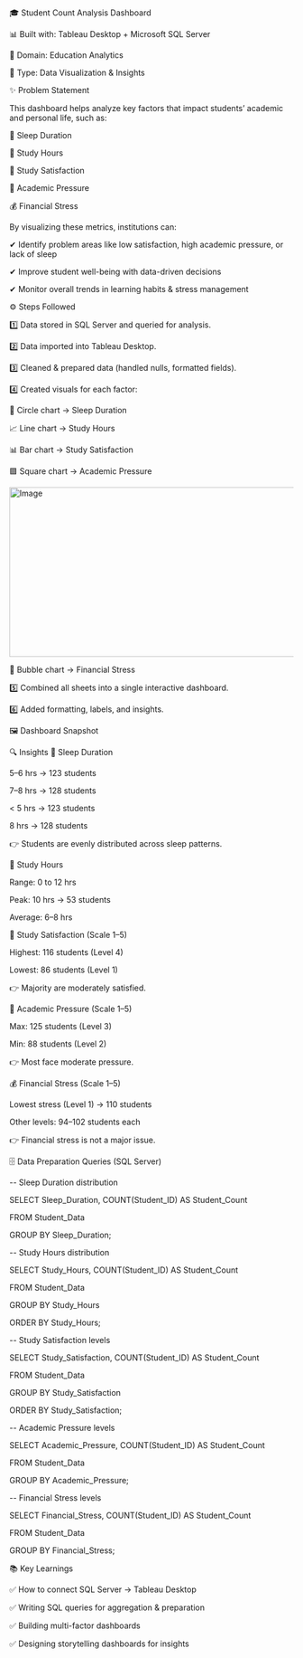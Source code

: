 🎓 Student Count Analysis Dashboard

📊 Built with: Tableau Desktop + Microsoft SQL Server

📂 Domain: Education Analytics

🔗 Type: Data Visualization & Insights

✨ Problem Statement

This dashboard helps analyze key factors that impact students’ academic and personal life, such as:

🛌 Sleep Duration

📖 Study Hours

🙂 Study Satisfaction

🎯 Academic Pressure

💰 Financial Stress

By visualizing these metrics, institutions can:

✔ Identify problem areas like low satisfaction, high academic pressure, or lack of sleep

✔ Improve student well-being with data-driven decisions

✔ Monitor overall trends in learning habits & stress management

⚙️ Steps Followed

1️⃣ Data stored in SQL Server and queried for analysis.

2️⃣ Data imported into Tableau Desktop.

3️⃣ Cleaned & prepared data (handled nulls, formatted fields).

4️⃣ Created visuals for each factor:

🔵 Circle chart → Sleep Duration

📈 Line chart → Study Hours

📊 Bar chart → Study Satisfaction

🟪 Square chart → Academic Pressure

<img width="700" height="300" alt="Image" src="https://github.com/user-attachments/assets/8169b70f-b4e8-4c2e-ba16-55a8ee94a6a8" />

🔴 Bubble chart → Financial Stress

5️⃣ Combined all sheets into a single interactive dashboard.

6️⃣ Added formatting, labels, and insights.

🖼️ Dashboard Snapshot

🔍 Insights
🛌 Sleep Duration

5–6 hrs → 123 students

7–8 hrs → 128 students

< 5 hrs → 123 students

8 hrs → 128 students

👉 Students are evenly distributed across sleep patterns.

📖 Study Hours

Range: 0 to 12 hrs

Peak: 10 hrs → 53 students

Average: 6–8 hrs

🙂 Study Satisfaction (Scale 1–5)

Highest: 116 students (Level 4)

Lowest: 86 students (Level 1)

👉 Majority are moderately satisfied.

🎯 Academic Pressure (Scale 1–5)

Max: 125 students (Level 3)

Min: 88 students (Level 2)

👉 Most face moderate pressure.

💰 Financial Stress (Scale 1–5)

Lowest stress (Level 1) → 110 students

Other levels: 94–102 students each

👉 Financial stress is not a major issue.

🗄️ Data Preparation Queries (SQL Server)

-- Sleep Duration distribution

SELECT Sleep_Duration, COUNT(Student_ID) AS Student_Count

FROM Student_Data

GROUP BY Sleep_Duration;

-- Study Hours distribution

SELECT Study_Hours, COUNT(Student_ID) AS Student_Count

FROM Student_Data

GROUP BY Study_Hours

ORDER BY Study_Hours;

-- Study Satisfaction levels

SELECT Study_Satisfaction, COUNT(Student_ID) AS Student_Count

FROM Student_Data

GROUP BY Study_Satisfaction

ORDER BY Study_Satisfaction;

-- Academic Pressure levels

SELECT Academic_Pressure, COUNT(Student_ID) AS Student_Count

FROM Student_Data

GROUP BY Academic_Pressure;

-- Financial Stress levels

SELECT Financial_Stress, COUNT(Student_ID) AS Student_Count

FROM Student_Data

GROUP BY Financial_Stress;

📚 Key Learnings

✅ How to connect SQL Server → Tableau Desktop

✅ Writing SQL queries for aggregation & preparation

✅ Building multi-factor dashboards

✅ Designing storytelling dashboards for insights
